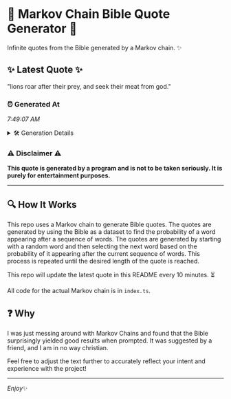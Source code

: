 # 📖 Markov Chain Bible Quote Generator 📖

Infinite quotes from the Bible generated by a Markov chain. ✨

## ✨ Latest Quote ✨
"lions roar after their prey, and seek their meat from god."

### ⏰ Generated At
*7:49:07 AM*

<details>
    <summary>🛠️ Generation Details</summary>
    <p>
        <strong>🌱 Seed:</strong> lions<br>
        <strong>🔄 Iterations:</strong> 10<br>
        <strong>📜 Context History:</strong><br>[ lions ]: roar<br>[ lions, roar ]: after<br>[ lions, roar, after ]: their<br>[ lions, roar, after, their ]: prey,<br>[ lions, roar, after, their, prey, ]: and<br>[ lions, roar, after, their, prey,, and ]: seek<br>[ roar, after, their, prey,, and, seek ]: their<br>[ after, their, prey,, and, seek, their ]: meat<br>[ their, prey,, and, seek, their, meat ]: from<br>[ prey,, and, seek, their, meat, from ]: god.<br>
    </p>
</details>

### ⚠️ Disclaimer ⚠️
**This quote is generated by a program and is not to be taken seriously. It is purely for entertainment purposes.**

---

## 🔍 How It Works

This repo uses a Markov chain to generate Bible quotes. The quotes are generated by using the Bible as a dataset to find the probability of a word appearing after a sequence of words. The quotes are generated by starting with a random word and then selecting the next word based on the probability of it appearing after the current sequence of words. This process is repeated until the desired length of the quote is reached.

This repo will update the latest quote in this README every 10 minutes. ⏳

All code for the actual Markov chain is in `index.ts`.

## ❓ Why

I was just messing around with Markov Chains and found that the Bible surprisingly yielded good results when prompted. 
It was suggested by a friend, and I am in no way christian.

Feel free to adjust the text further to accurately reflect your intent and experience with the project!

---

*Enjoy*✨
